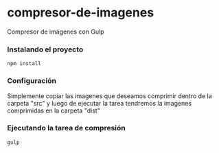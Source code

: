 # compresor-de-imagenes
Compresor de imágenes con Gulp

### Instalando el proyecto

```
npm install
```

### Configuración

Simplemente copiar las imagenes que deseamos comprimir dentro de la carpeta "src" y luego de ejecutar la tarea tendremos la imagenes comprimidas en la carpeta "dist"


### Ejecutando la tarea de compresión

```
gulp
```

